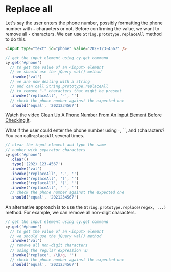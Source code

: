 # Replace all

Let's say the user enters the phone number, possibly formatting the phone number with `-` characters or not. Before confirming the value, we want to remove all `-` characters. We can use `String.prototype.replaceAll` method to do this.

<!-- fiddle Replace all -->

```html
<input type="text" id="phone" value="202-123-4567" />
```

```js
// get the input element using cy.get command
cy.get('#phone')
  // to get the value of an <input> element
  // we should use the jQuery val() method
  .invoke('val')
  // we are now dealing with a string
  // and can call String.prototype.replaceAll
  // to remove "-" characters that might be present
  .invoke('replaceAll', '-', '')
  // check the phone number against the expected one
  .should('equal', '2021234567')
```

Watch the video [Clean Up A Phone Number From An Input Element Before Checking It](https://youtu.be/xoGDeWYovn8).

What if the user could enter the phone number using `-`, ``, and `(`characters? You can call`replaceAll` several times.

```js
// clear the input element and type the same
// number with separator characters
cy.get('#phone')
  .clear()
  .type('(202) 123-4567')
  .invoke('val')
  .invoke('replaceAll', '-', '')
  .invoke('replaceAll', '(', '')
  .invoke('replaceAll', ')', '')
  .invoke('replaceAll', ' ', '')
  // check the phone number against the expected one
  .should('equal', '2021234567')
```

An alternative approach is to use the `String.prototype.replace(regex, ...)` method. For example, we can remove all non-digit characters.

```js
// get the input element using cy.get command
cy.get('#phone')
  // to get the value of an <input> element
  // we should use the jQuery val() method
  .invoke('val')
  // remove all non-digit characters
  // using the regular expression \D
  .invoke('replace', /\D/g, '')
  // check the phone number against the expected one
  .should('equal', '2021234567')
```

<!-- fiddle-end -->
